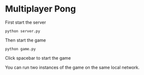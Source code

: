 # Multiplayer Pong

First start the server

`python server.py`

Then start the game

`python game.py`

Click spacebar to start the game

You can run two instances of the game on the same local network.
